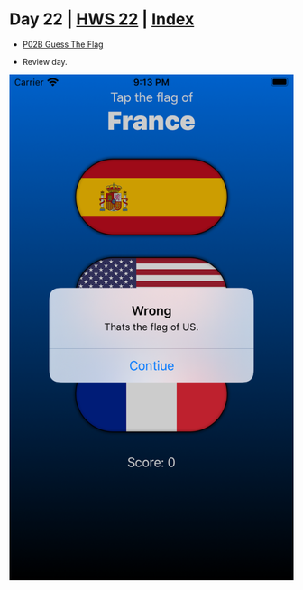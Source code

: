 # Day 22 | [HWS 22](https://www.hackingwithswift.com/100/swiftui/22) | [Index](https://github.com/JulesMoorhouse/100DaysOfSwiftUI/blob/main/README.md)

- [P02B Guess The Flag](https://github.com/JulesMoorhouse/100DaysOfSwiftUI/tree/main/P02B%20Guess%20The%20Flag/P02B%20Guess%20The%20Flag/ContentView.swift) 

- Review day.

<img src="../Images/day22.png">